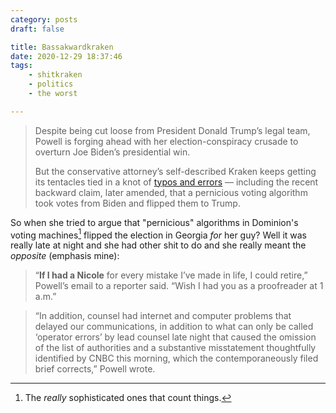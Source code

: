 ```yaml
---
category: posts
draft: false

title: Bassakwardkraken
date: 2020-12-29 18:37:46
tags:
    - shitkraken
    - politics
    - the worst

---
```


> Despite being cut loose from President Donald Trump’s legal team, Powell is forging ahead with her election-conspiracy crusade to overturn Joe Biden’s presidential win.
>
> But the conservative attorney’s self-described Kraken keeps getting its tentacles tied in a knot of [typos and errors](https://www.politico.com/news/2020/12/03/sidney-powell-trump-election-lawsuit-442472) — including the recent backward claim, later amended, that a pernicious voting algorithm took votes from Biden and flipped them to Trump.

So when she tried to argue that "pernicious" algorithms in Dominion's voting machines[^algorithms] flipped the election in Georgia _for_ her guy? Well it was really late at night and she had other shit to do and she really meant the _opposite_ (emphasis mine):

> “**If I had a Nicole** for every mistake I’ve made in life, I could retire,” Powell’s email to a reporter said. “Wish I had you as a proofreader at 1 a.m.”

> “In addition, counsel had internet and computer problems that delayed our communications, in addition to what can only be called ‘operator errors’ by lead counsel late night that caused the omission of the list of authorities and a substantive misstatement thoughtfully identified by CNBC this morning, which the contemporaneously filed brief corrects,” Powell wrote.

[^algorithms]: The _really_ sophisticated ones that count things.
